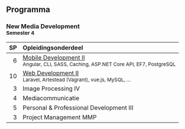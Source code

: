 Programma
---------

### New Media Development<br><small>Semester 4</small>

| SP | Opleidingsonderdeel |
|---:|:--------------------|
|  6 | [Mobile Development II][]<span data-domain="wanm" data-level="2"></span><br><small>Angular, CLI, SASS, Caching, ASP.NET Core API, EF7, PostgreSQL</small> |
| 10 | [Web Development II][]<span data-domain="wanm" data-level="2"></span><br><small>Laravel, Artestead (Vagrant), vue.js, MySQL, ...</small> |
|  3 | Image Processing IV |
|  4 | Mediacommunicatie |
|  5 | Personal & Professional Development III |
|  3 | Project Management MMP |

[Mobile Development II]: #
[Web Development II]:    #